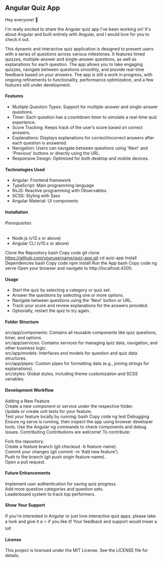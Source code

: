 <h2>Angular Quiz App</h2>

<p>Hey everyone! 🎉</p>
<p>I'm really excited to share the Angular quiz app I've been working on! It's about Angular and built entirely with Angular, and I would love for you to check it out.</p>
<p>This dynamic and interactive quiz application is designed to present users with a series of questions across various milestones. It features timed quizzes, multiple-answer and single-answer questions, as well as explanations for each question. The app allows you to take engaging quizzes, navigate between questions smoothly, and provide real-time feedback based on your answers. The app is still a work in progress, with ongoing refinements to functionality, performance optimization, and a few features still under development.</p>

<h4>Features</h4>
<ul>
  <li>Multiple Question Types: Support for multiple-answer and single-answer questions.</li>
  <li>Timer: Each question has a countdown timer to simulate a real-time quiz experience.</li>
  <li>Score Tracking: Keeps track of the user’s score based on correct answers.</li>
  <li>Explanations: Displays explanations for correct/incorrect answers after each question is answered.</li>
  <li>Navigation: Users can navigate between questions using 'Next' and 'Previous' buttons or directly using the URL.</li>
  <li>Responsive Design: Optimized for both desktop and mobile devices.</li>
</ul>

<h4>Technologies Used</h4>
<ul>
  <li>Angular: Frontend framework</li>
  <li>TypeScript: Main programming language</li>
  <li>RxJS: Reactive programming with Observables</li>
  <li>SCSS: Styling with Sass</li>
  <li>Angular Material: UI components</li>
</ul>

<h4>Installation</h4>
<h6>Prerequisites</h6>
<ul>
  <li>Node.js (v12.x or above)</li>
  <li>Angular CLI (v10.x or above)</li>
</ul>

Clone the Repository
bash
Copy code
git clone https://github.com/yourusername/quiz-app.git
cd quiz-app
Install Dependencies
bash
Copy code
npm install
Run the App
bash
Copy code
ng serve
Open your browser and navigate to http://localhost:4200.

<h4>Usage</h4>
<ul>
  <li>Start the quiz by selecting a category or quiz set.</li>
  <li>Answer the questions by selecting one or more options.</li>
  <li>Navigate between questions using the 'Next' button or URL.</li>
  <li>Track your score and review explanations for the answers provided.</li>
  <li>Optionally, restart the quiz to try again.</li>
</ul>

<h4>Folder Structure</h4>
src/app/components: Contains all reusable components like quiz questions, timer, and options.<br>
src/app/services: Contains services for managing quiz data, navigation, and other business logic.<br>
src/app/models: Interfaces and models for question and quiz data structures.<br>
src/app/pipes: Custom pipes for formatting data (e.g., joining strings for explanations).<br>
src/styles: Global styles, including theme customization and SCSS variables.

<h4>Development Workflow</h4>
Adding a New Feature<br>
Create a new component or service under the respective folder.<br>
Update or create unit tests for your feature.<br>
Test your feature locally by running:
bash
Copy code
ng test
Debugging
Ensure ng serve is running, then inspect the app using browser developer tools.
Use the Angular ng commands to check components and debug issues.
Contributing
Contributions are welcome! To contribute:

Fork the repository.<br>
Create a feature branch (git checkout -b feature-name).<br>
Commit your changes (git commit -m 'Add new feature').<br>
Push to the branch (git push origin feature-name).<br>
Open a pull request.

<h4>Future Enhancements</h4>
Implement user authentication for saving quiz progress.<br>
Add more question categories and question sets.<br>
Leaderboard system to track top performers.<be>

<h4>Show Your Support</h4>
<p>If you're interested in Angular or just love interactive quiz apps, please take a look and give it a ⭐ if you like it! Your feedback and support would mean a lot!</p>

<h4>License</h4>
This project is licensed under the MIT License. See the LICENSE file for details.
